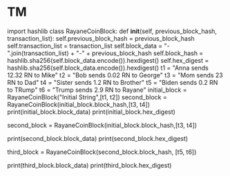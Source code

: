 # TM
import hashlib
class RayaneCoinBlock:
  def __init__(self, previous_block_hash, transaction_list):
      self.previous_block_hash = previous_block_hash
      self.transaction_list = transaction_list
      self.block_data = "-".join(transaction_list) + "-" + previous_block_hash
      self.block_hash = hashlib.sha256(self.block_data.encode()).hexdigest()
      self.hex_digest = hashlib.sha256(self.block_data.encode()).hexdigest() 
t1 = "Anna sends 12.32 RN to Mike"
t2 = "Bob sends 0.02 RN to George"
t3 = "Mom sends 23 RN to Dad"
t4 = "Sister sends 1.2 RN to Brother"
t5 = "Biden sends 0.2 RN to TRump"
t6 = "Trump sends 2.9 RN to Rayane"
initial_block = RayaneCoinBlock("Initial String",[t1, t2])
second_block = RayaneCoinBlock(initial_block.block_hash,[t3, t4])
print(initial_block.block_data)
print(initial_block.hex_digest)

second_block = RayaneCoinBlock(initial_block.block_hash,[t3, t4])

print(second_block.block_data)
print(second_block.hex_digest)

third_block = RayaneCoinBlock(second_block.block_hash, [t5, t6])

print(third_block.block_data)
print(third_block.hex_digest)
